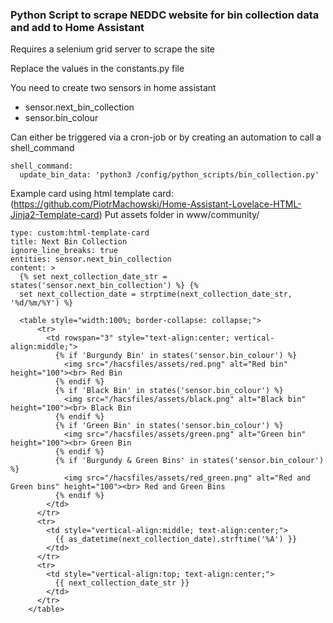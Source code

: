 ### Python Script to scrape NEDDC website for bin collection data and add to Home Assistant ###

Requires a selenium grid server to scrape the site

Replace the values in the constants.py file

You need to create two sensors in home assistant
 - sensor.next_bin_collection
 - sensor.bin_colour

Can either be triggered via a cron-job or by creating an automation to call a shell_command
````
shell_command:
  update_bin_data: 'python3 /config/python_scripts/bin_collection.py'
````

Example card using html template card:
(https://github.com/PiotrMachowski/Home-Assistant-Lovelace-HTML-Jinja2-Template-card)
Put assets folder in www/community/

````
type: custom:html-template-card
title: Next Bin Collection
ignore_line_breaks: true
entities: sensor.next_bin_collection
content: >
  {% set next_collection_date_str = states('sensor.next_bin_collection') %} {%
  set next_collection_date = strptime(next_collection_date_str, '%d/%m/%Y') %}

  <table style="width:100%; border-collapse: collapse;">
      <tr>
        <td rowspan="3" style="text-align:center; vertical-align:middle;">
          {% if 'Burgundy Bin' in states('sensor.bin_colour') %}
            <img src="/hacsfiles/assets/red.png" alt="Red bin" height="100"><br> Red Bin
          {% endif %}
          {% if 'Black Bin' in states('sensor.bin_colour') %}
            <img src="/hacsfiles/assets/black.png" alt="Black bin" height="100"><br> Black Bin
          {% endif %}
          {% if 'Green Bin' in states('sensor.bin_colour') %}
            <img src="/hacsfiles/assets/green.png" alt="Green bin" height="100"><br> Green Bin
          {% endif %}
          {% if 'Burgundy & Green Bins' in states('sensor.bin_colour') %}
            <img src="/hacsfiles/assets/red_green.png" alt="Red and Green bins" height="100"><br> Red and Green Bins
          {% endif %}
        </td>
      </tr>
      <tr>
        <td style="vertical-align:middle; text-align:center;">
          {{ as_datetime(next_collection_date).strftime('%A') }}
        </td>
      </tr>
      <tr>
        <td style="vertical-align:top; text-align:center;">
          {{ next_collection_date_str }}
        </td>
      </tr>
    </table>
````
